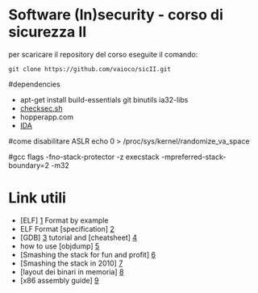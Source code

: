 # Software (In)security - corso di sicurezza II

per scaricare il repository del corso eseguite il comando:

```
git clone https://github.com/vaioco/sicII.git
```


#dependencies

+ apt-get install build-essentials git binutils ia32-libs
+ [checksec.sh][10]
+ hopperapp.com
+ [IDA][11]

#come disabilitare ASLR
echo 0 > /proc/sys/kernel/randomize_va_space

#gcc flags 
-fno-stack-protector -z execstack -mpreferred-stack-boundary=2 -m32


# Link utili

* [ELF] [1] Format by example 
* ELF Format [specification] [2]
* [GDB] [3] tutorial and [cheatsheet] [4]
* how to use [objdump] [5]
* [Smashing the stack for fun and profit] [6]
* [Smashing the stack in 2010] [7]
* [layout dei binari in memoria] [8]
* [x86 assembly guide] [9]

[1]: http://www.linuxjournal.com/article/1060 "ELF example"
[2]: http://www.skyfree.org/linux/references/ELF_Format.pdf "ELF format"
[3]: http://www.yolinux.com/TUTORIALS/GDB-Commands.html "GDB"
[4]: http://www.cs.berkeley.edu/~mavam/teaching/cs161-sp11/gdb-refcard.pdf "GDB cheatsheet"
[5]: http://www.thegeekstuff.com/2012/09/objdump-examples/ "objdump"
[6]: http://insecure.org/stf/smashstack.html "smashing the stack"
[7]: http://www.mgraziano.info/docs/stsi2010.pdf "smashing 2010"
[8]: http://www.geeksforgeeks.org/memory-layout-of-c-program/ "memory layout"
[9]: http://www.drpaulcarter.com/pcasm/ "x86 guide"
[10]: http://www.trapkit.de/tools/checksec.html "checksec.sh"
[11]: https://www.hex-rays.com/products/ida/support/download_demo.shtml "IDA"
